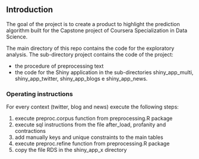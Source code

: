 ## Introduction

The goal of the project is to create a product to highlight the prediction 
algorithm built for the Capstone project of Coursera Specialization in Data Science. 

The main directory of this repo contains the code for the exploratory analysis.
The sub-directory project contains the code of the project:  

- the procedure of preprocessing text
- the code for the Shiny application in the sub-directories shiny_app_multi, shiny_app_twitter, shiny_app_blogs e shiny_app_news.

### Operating instructions

For every context (twitter, blog and news) execute the following steps:

1. execute preproc.corpus function from preprocessing.R package
2. execute sql instructions from the file after_load, profanity and contractions
3. add manually keys and unique constraints to the main tables
4. execute preproc.refine function from preprocessing.R package
5. copy the file RDS in the shiny_app_x directory
